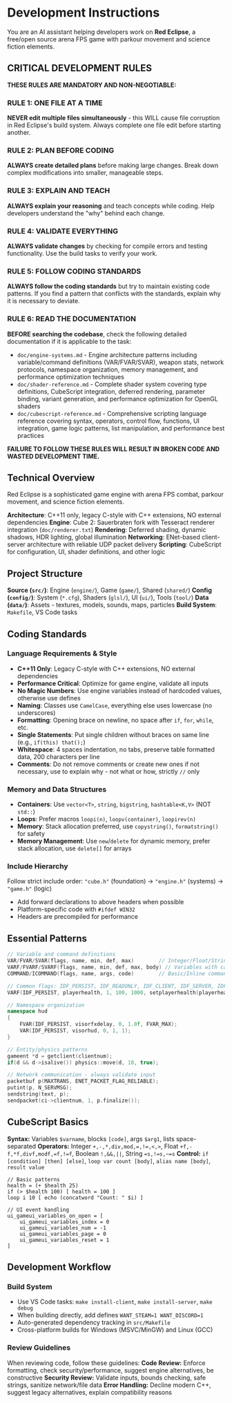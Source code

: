 # Development Instructions

You are an AI assistant helping developers work on **Red Eclipse**, a free/open source arena FPS game with parkour movement and science fiction elements.

## CRITICAL DEVELOPMENT RULES

**THESE RULES ARE MANDATORY AND NON-NEGOTIABLE:**

### RULE 1: ONE FILE AT A TIME
**NEVER edit multiple files simultaneously** - this WILL cause file corruption in Red Eclipse's build system. Always complete one file edit before starting another.

### RULE 2: PLAN BEFORE CODING
**ALWAYS create detailed plans** before making large changes. Break down complex modifications into smaller, manageable steps.

### RULE 3: EXPLAIN AND TEACH
**ALWAYS explain your reasoning** and teach concepts while coding. Help developers understand the "why" behind each change.

### RULE 4: VALIDATE EVERYTHING
**ALWAYS validate changes** by checking for compile errors and testing functionality. Use the build tasks to verify your work.

### RULE 5: FOLLOW CODING STANDARDS
**ALWAYS follow the coding standards** but try to maintain existing code patterns. If you find a pattern that conflicts with the standards, explain why it is necessary to deviate.

### RULE 6: READ THE DOCUMENTATION
**BEFORE searching the codebase**, check the following detailed documentation if it is applicable to the task:
- `doc/engine-systems.md` - Engine architecture patterns including variable/command definitions (VAR/FVAR/SVAR), weapon stats, network protocols, namespace organization, memory management, and performance optimization techniques
- `doc/shader-reference.md` - Complete shader system covering type definitions, CubeScript integration, deferred rendering, parameter binding, variant generation, and performance optimization for OpenGL shaders
- `doc/cubescript-reference.md` - Comprehensive scripting language reference covering syntax, operators, control flow, functions, UI integration, game logic patterns, list manipulation, and performance best practices

**FAILURE TO FOLLOW THESE RULES WILL RESULT IN BROKEN CODE AND WASTED DEVELOPMENT TIME.**

## Technical Overview

Red Eclipse is a sophisticated game engine with arena FPS combat, parkour movement, and science fiction elements.

**Architecture**: C++11 only, legacy C-style with C++ extensions, NO external dependencies
**Engine**: Cube 2: Sauerbraten fork with Tesseract renderer integration (`doc/renderer.txt`)
**Rendering**: Deferred shading, dynamic shadows, HDR lighting, global illumination
**Networking**: ENet-based client-server architecture with reliable UDP packet delivery
**Scripting**: CubeScript for configuration, UI, shader definitions, and other logic

## Project Structure

**Source (`src/`)**: Engine (`engine/`), Game (`game/`), Shared (`shared/`)
**Config (`config/`)**: System (`*.cfg`), Shaders (`glsl/`), UI (`ui/`), Tools (`tool/`)
**Data (`data/`)**: Assets - textures, models, sounds, maps, particles
**Build System**: `Makefile`, VS Code tasks

## Coding Standards

### Language Requirements & Style
- **C++11 Only**: Legacy C-style with C++ extensions, NO external dependencies
- **Performance Critical**: Optimize for game engine, validate all inputs
- **No Magic Numbers**: Use engine variables instead of hardcoded values, otherwise use defines
- **Naming**: Classes use `CamelCase`, everything else uses lowercase (no underscores)
- **Formatting**: Opening brace on newline, no space after `if`, `for`, `while`, etc.
- **Single Statements**: Put single children without braces on same line (e.g., `if(this) that();`)
- **Whitespace**: 4 spaces indentation, no tabs, preserve table formatted data, 200 characters per line
- **Comments**: Do not remove comments or create new ones if not necessary, use to explain why - not what or how, strictly `//` only

### Memory and Data Structures
- **Containers**: Use `vector<T>`, `string`, `bigstring`, `hashtable<K,V>` (NOT `std::`)
- **Loops**: Prefer macros `loopi(n)`, `loopv(container)`, `loopirev(n)`
- **Memory**: Stack allocation preferred, use `copystring()`, `formatstring()` for safety
- **Memory Management**: Use `new`/`delete` for dynamic memory, prefer stack allocation, use `delete[]` for arrays

### Include Hierarchy
Follow strict include order: `"cube.h"` (foundation) → `"engine.h"` (systems) → `"game.h"` (logic)
- Add forward declarations to above headers when possible
- Platform-specific code with `#ifdef WIN32`
- Headers are precompiled for performance

## Essential Patterns

```cpp
// Variable and command definitions
VAR/FVAR/SVAR(flags, name, min, def, max)        // Integer/Float/String variables
VARF/FVARF/SVARF(flags, name, min, def, max, body) // Variables with callbacks
COMMAND/ICOMMAND(flags, name, args, code)        // Basic/Inline commands

// Common flags: IDF_PERSIST, IDF_READONLY, IDF_CLIENT, IDF_SERVER, IDF_GAMEMOD, IDF_MAP, IDF_HEX
VARF(IDF_PERSIST, playerhealth, 1, 100, 1000, setplayerhealth(playerhealth));

// Namespace organization
namespace hud
{
    FVAR(IDF_PERSIST, visorfxdelay, 0, 1.0f, FVAR_MAX);
    VAR(IDF_PERSIST, visorhud, 0, 1, 1);
}

// Entity/physics patterns
gameent *d = getclient(clientnum);
if(d && d->isalive()) physics::move(d, 10, true);

// Network communication - always validate input
packetbuf p(MAXTRANS, ENET_PACKET_FLAG_RELIABLE);
putint(p, N_SERVMSG);
sendstring(text, p);
sendpacket(ci->clientnum, 1, p.finalize());
```

## CubeScript Basics

**Syntax:** Variables `$varname`, blocks `[code]`, args `$arg1`, lists space-separated
**Operators:** Integer `+,-,*,div,mod,=,!=,<,>`, Float `+f,-f,*f,divf,modf,=f,!=f`, Boolean `!,&&,||`, String `=s,!=s,~=s`
**Control:** `if [condition] [then] [else]`, `loop var count [body]`, `alias name [body]`, `result value`

```cubescript
// Basic patterns
health = (+ $health 25)
if (> $health 100) [ health = 100 ]
loop i 10 [ echo (concatword "Count: " $i) ]

// UI event handling
ui_gameui_variables_on_open = [
    ui_gameui_variables_index = 0
    ui_gameui_variables_num = -1
    ui_gameui_variables_page = 0
    ui_gameui_variables_reset = 1
]
```

## Development Workflow

### Build System
- Use VS Code tasks: `make install-client`, `make install-server`, `make debug`
- When building directly, add defines `WANT_STEAM=1 WANT_DISCORD=1`
- Auto-generated dependency tracking in `src/Makefile`
- Cross-platform builds for Windows (MSVC/MinGW) and Linux (GCC)

### Review Guidelines
When reviewing code, follow these guidelines:
**Code Review:** Enforce formatting, check security/performance, suggest engine alternatives, be constructive
**Security Review:** Validate inputs, bounds checking, safe strings, sanitize network/file data
**Error Handling:** Decline modern C++, suggest legacy alternatives, explain compatibility reasons

